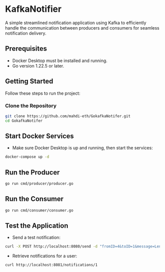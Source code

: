 # KafkaNotifier

A simple streamlined notification application using Kafka to efficiently handle the communication between producers and consumers for seamless notification delivery.

## Prerequisites

- Docker Desktop must be installed and running.
- Go version 1.22.5 or later.

## Getting Started

Follow these steps to run the project:

### Clone the Repository

```sh
git clone https://github.com/mahdi-eth/GokafkaNotifer.git
cd GokafkaNotifer
```

## Start Docker Services
- Make sure Docker Desktop is up and running, then start the services:
```sh
docker-compose up -d
```

## Run the Producer
```sh
go run cmd/producer/producer.go
```

## Run the Consumer
```sh
go run cmd/consumer/consumer.go
```

## Test the Application
- Send a test notification:
```sh
curl -X POST http://localhost:8080/send -d "fromID=4&toID=1&message=Lena liked your post: 'My weekend getaway!'"
```
- Retrieve notifications for a user:
```sh
curl http://localhost:8081/notifications/1
```
